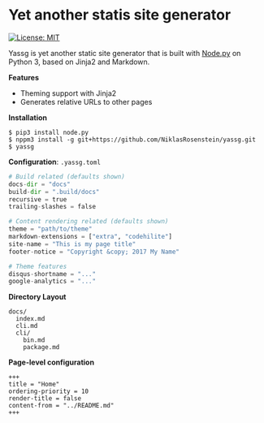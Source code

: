 # Yet another statis site generator

[![License: MIT](https://img.shields.io/badge/License-MIT-yellow.svg)](https://opensource.org/licenses/MIT)


Yassg is yet another static site generator that is built with [Node.py]
on Python 3, based on Jinja2 and Markdown.

[Node.py]: https://nodepy.org/

__Features__

* Theming support with Jinja2
* Generates relative URLs to other pages

__Installation__

    $ pip3 install node.py
    $ nppm3 install -g git+https://github.com/NiklasRosenstein/yassg.git
    $ yassg

__Configuration__: `.yassg.toml`

```python
# Build related (defaults shown)
docs-dir = "docs"
build-dir = ".build/docs"
recursive = true
trailing-slashes = false

# Content rendering related (defaults shown)
theme = "path/to/theme"
markdown-extensions = ["extra", "codehilite"]
site-name = "This is my page title"
footer-notice = "Copyright &copy; 2017 My Name"

# Theme features
disqus-shortname = "..."
google-analytics = "..."
```

__Directory Layout__

    docs/
      index.md
      cli.md
      cli/
        bin.md
        package.md

__Page-level configuration__

    +++
    title = "Home"
    ordering-priority = 10
    render-title = false
    content-from = "../README.md"
    +++
